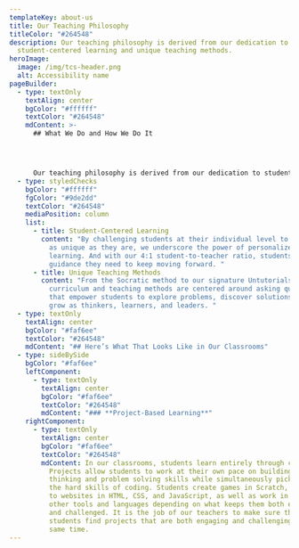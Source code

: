 ```yaml
---
templateKey: about-us
title: Our Teaching Philosophy
titleColor: "#264548"
description: Our teaching philosophy is derived from our dedication to
  student-centered learning and unique teaching methods.
heroImage:
  image: /img/tcs-header.png
  alt: Accessibility name
pageBuilder:
  - type: textOnly
    textAlign: center
    bgColor: "#ffffff"
    textColor: "#264548"
    mdContent: >-
      ## What We Do and How We Do It




      Our teaching philosophy is derived from our dedication to student-centered learning and unique teaching methods:
  - type: styledChecks
    bgColor: "#ffffff"
    fgColor: "#9de2dd"
    textColor: "#264548"
    mediaPosition: column
    list:
      - title: Student-Centered Learning
        content: "By challenging students at their individual level to create projects
          as unique as they are, we underscore the power of personalized
          learning. And with our 4:1 student-to-teacher ratio, students get the
          guidance they need to keep moving forward. "
      - title: Unique Teaching Methods
        content: "From the Socratic method to our signature Untutorials, our specialized
          curriculum and teaching methods are centered around asking questions
          that empower students to explore problems, discover solutions, and
          grow as thinkers, learners, and leaders. "
  - type: textOnly
    textAlign: center
    bgColor: "#faf6ee"
    textColor: "#264548"
    mdContent: "## Here’s What That Looks Like in Our Classrooms"
  - type: sideBySide
    bgColor: "#faf6ee"
    leftComponent:
      - type: textOnly
        textAlign: center
        bgColor: "#faf6ee"
        textColor: "#264548"
        mdContent: "### **Project-Based Learning**"
    rightComponent:
      - type: textOnly
        textAlign: center
        bgColor: "#faf6ee"
        textColor: "#264548"
        mdContent: In our classrooms, students learn entirely through creating projects.
          Projects allow students to work at their own pace on building critical
          thinking and problem solving skills while simultaneously picking up
          the hard skills of coding. Students create games in Scratch, progress
          to websites in HTML, CSS, and JavaScript, as well as work in many
          other tools and languages depending on what keeps them both engaged
          and challenged. It is the job of our teachers to make sure that
          students find projects that are both engaging and challenging at the
          same time.
---
```


